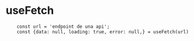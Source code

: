 # useFetch

```
    const url = 'endpoint de una api';
    const {data: null, loading: true, error: null,} = useFetch(url)

```
